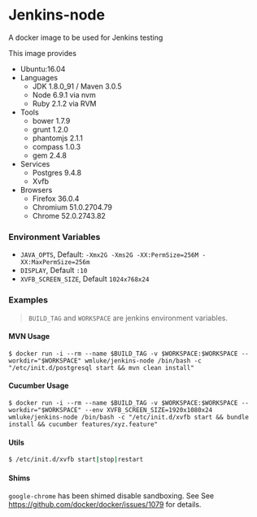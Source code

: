 # Jenkins-node

 A docker image to be used for Jenkins testing

 This image provides
 * Ubuntu:16.04
 * Languages
    * JDK 1.8.0_91 / Maven 3.0.5
    * Node 6.9.1 via nvm
    * Ruby 2.1.2 via RVM
 * Tools
    * bower 1.7.9
    * grunt 1.2.0
    * phantomjs 2.1.1
    * compass 1.0.3
    * gem 2.4.8
 * Services
    * Postgres 9.4.8
    * Xvfb
 * Browsers
     * Firefox 36.0.4
     * Chromium 51.0.2704.79
     * Chrome 52.0.2743.82

### Environment Variables

* `JAVA_OPTS`, Default: `-Xmx2G -Xms2G -XX:PermSize=256M -XX:MaxPermSize=256m`
* `DISPLAY`, Default `:10`
* `XVFB_SCREEN_SIZE`, Default `1024x768x24`

### Examples

> `BUILD_TAG` and `WORKSPACE` are jenkins environment variables.

#### MVN Usage

```
$ docker run -i --rm --name $BUILD_TAG -v $WORKSPACE:$WORKSPACE --workdir="$WORKSPACE" wmluke/jenkins-node /bin/bash -c "/etc/init.d/postgresql start && mvn clean install"
```

#### Cucumber Usage

```
$ docker run -i --rm --name $BUILD_TAG -v $WORKSPACE:$WORKSPACE --workdir="$WORKSPACE" --env XVFB_SCREEN_SIZE=1920x1080x24 wmluke/jenkins-node /bin/bash -c "/etc/init.d/xvfb start && bundle install && cucumber features/xyz.feature"
```

#### Utils

```bash
$ /etc/init.d/xvfb start|stop|restart
```

#### Shims

`google-chrome` has been shimed disable sandboxing. See See https://github.com/docker/docker/issues/1079 for details.
